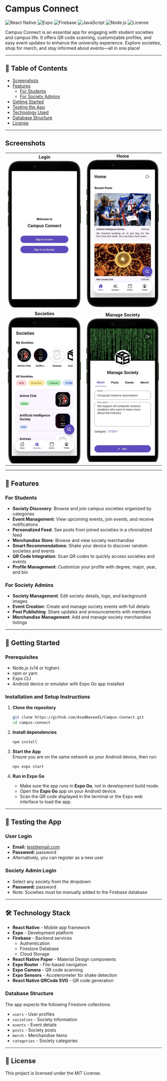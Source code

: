 # Campus Connect

![React Native](https://img.shields.io/badge/React_Native-20232A?style=for-the-badge&logo=react&logoColor=61DAFB)
![Expo](https://img.shields.io/badge/Expo-000020?style=for-the-badge&logo=expo&logoColor=white)
![Firebase](https://img.shields.io/badge/Firebase-FFCA28?style=for-the-badge&logo=firebase&logoColor=black)
![JavaScript](https://img.shields.io/badge/JavaScript-F7DF1E?style=for-the-badge&logo=javascript&logoColor=black)
![Node.js](https://img.shields.io/badge/Node.js-339933?style=for-the-badge&logo=nodedotjs&logoColor=white)
![License](https://img.shields.io/badge/License-MIT-blue.svg?style=for-the-badge)

Campus Connect is an essential app for engaging with student societies and campus life. It offers QR code scanning, customizable profiles, and easy event updates to enhance the university experience. Explore societies, shop for merch, and stay informed about events—all in one place!

---

## 📑 Table of Contents

- [Screenshots](#screenshots)
- [Features](#-features)
  - [For Students](#for-students)
  - [For Society Admins](#for-society-admins)
- [Getting Started](#-getting-started)
- [Testing the App](#-testing-the-app)
- [Technology Used](#-technology-used)
- [Database Structure](#database-structure)
- [License](#-license)

---

## Screenshots

<table align="center">
  <tr>
    <td align="center">
      <strong>Login</strong><br>
      <img src="Docs/images/Img1.png" alt="Login Screen" width="300">
    </td>
    <td align="center">
      <strong>Home</strong><br>
      <img src="Docs/images/Img2.png" alt="Home Screen" width="300">
    </td>
  </tr>
  <tr>
    <td align="center">
      <strong>Societies</strong><br>
      <img src="Docs/images/Img3.png" alt="Societies Screen" width="300">
    </td>
    <td align="center">
      <strong>Manage Society</strong><br>
      <img src="Docs/images/Img4.png" alt="Manage Society Screen" width="300">
    </td>
  </tr>
</table>

---

## 📱 Features

### For Students
- **Society Discovery**: Browse and join campus societies organized by categories
- **Event Management**: View upcoming events, join events, and receive notifications
- **Personalized Feed**: See posts from joined societies in a chronalized feed
- **Merchandise Store**: Browse and view society merchandise
- **Smart Recommendations**: Shake your device to discover random societies and events
- **QR Code Integration**: Scan QR codes to quickly access societies and events
- **Profile Management**: Customize your profile with degree, major, year, and bio

### For Society Admins
- **Society Management**: Edit society details, logo, and background images
- **Event Creation**: Create and manage society events with full details
- **Post Publishing**: Share updates and announcements with members
- **Merchandise Management**: Add and manage society merchandise listings

---

## 🚀 Getting Started

### Prerequisites
- Node.js (v14 or higher)
- npm or yarn
- Expo CLI
- Android device or emulator with Expo Go app installed

### Installation and Setup Instructions  

1. **Clone the repository**
   ```bash
   git clone https://github.com/AsadNaveed1/Campus-Connect.git
   cd campus-connect
   ```

2. **Install dependencies**
   ```bash
   npm install
   ```

3. **Start the App**  
   Ensure you are on the same network as your Android device, then run: 
   ```bash
   npx expo start
   ```

4. **Run in Expo Go**  
   - Make sure the app runs in **Expo Go**, not in development build mode.  
   - Open the **Expo Go** app on your Android device.  
   - Scan the QR code displayed in the terminal or the Expo web interface to load the app.  

---

## 📲 Testing the App

### User Login
- **Email:** test@email.com
- **Password:** password
- Alternatively, you can register as a new user

### Society Admin Login
- Select any society from the dropdown
- **Password:** password
- Note: Societies must be manually added to the Firebase database

---

## 🛠 Technology Stack

- **React Native** - Mobile app framework
- **Expo** - Development platform
- **Firebase** - Backend services
  - Authentication
  - Firestore Database
  - Cloud Storage
- **React Native Paper** - Material Design components
- **Expo Router** - File-based navigation
- **Expo Camera** - QR code scanning
- **Expo Sensors** - Accelerometer for shake detection
- **React Native QRCode SVG** - QR code generation

### Database Structure
The app expects the following Firestore collections:
- `users` - User profiles
- `societies` - Society information
- `events` - Event details
- `posts` - Society posts
- `merch` - Merchandise items
- `categories` - Society categories

---

## 📄 License

This project is licensed under the MIT License.
